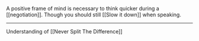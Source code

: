 A positive frame of mind is necessary to think quicker during a [[negotiation]]. Though you should still [[Slow it down]] when speaking.

---

Understanding of [[Never Split The Difference]]